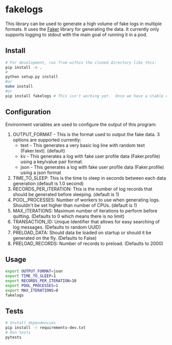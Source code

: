 # fakelogs
This library can be used to generate a high volume of fake logs in multiple formats.  It uses the [Faker](https://faker.readthedocs.io/en/master/) library for generating the data.  It currently only supports logging to stdout with the main goal of running it in a pod.

## Install
```bash
# For development, run from within the cloned directory like this:
pip install -e .
#
python setup.py install
#or 
make install
#or 
pip install fakelogs # This isn't working yet.  Once we have a stable release, it will be pushed to pypi
```

## Configuration
Environment variables are used to configure the output of this program:
1. OUTPUT_FORMAT - This is the format used to output the fake data.  3 options are supported currently:
   * text - This generates a very basic log line with random text (Faker.text). (default)
   * kv - This generates a log with fake user profile data (Faker.profile) using a key/value pair format.
   * json - This generates a log with fake user profile data (Faker.profile) using a json format
2. TIME_TO_SLEEP: This is the time to sleep in seconds between each data generation (default is 1.0 second)
3. RECORDS_PER_ITERATION: This is the number of log records that should be generated before sleeping. (default is 1)
4. POOL_PROCESSES: Number of workers to use when generating logs.  Shouldn't be set higher than number of CPUs. (default is 1)
5. MAX_ITERATIONS: Maximum number of iterations to perform before quitting. (Defaults to 0 which means there is no limit)
6. TRANSACTION_ID: Unique Identifier that allows for easy searching of log messages. (Defaults to random UUID)
7. PRELOAD_DATA: Should data be loaded on startup or should it be generated on the fly. (Defaults to False)
8. PRELOAD_RECORDS: Number of records to preload. (Defaults to 2000)

## Usage
```bash
export OUTPUT_FORMAT=json
export TIME_TO_SLEEP=1
export RECORDS_PER_ITERATION=10
export POOL_PROCESSES=1
export MAX_ITERATIONS=0
fakelogs
```

## Tests
```bash
# Install dependencies
pip install -r requirements-dev.txt
# Run tests
pytests
```
